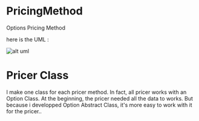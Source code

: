 # PricingMethod
Options Pricing Method 


here is the UML :

![alt uml](http://sofiane-zrif-bouragba.com/blog/wp-content/uploads/2018/01/UMLProject.png)


# Pricer Class

I make one class for each pricer method. In fact, all pricer works with an Option Class. 
At the beginning, the pricer needed all the data to works. But because i developped Option Abstract Class, it's more easy to work with it for the pricer..
 